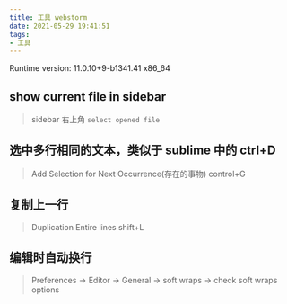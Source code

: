 ```yaml
---
title: 工具 webstorm
date: 2021-05-29 19:41:51
tags:
- 工具
---
```


Runtime version: 11.0.10+9-b1341.41 x86_64


## show current file in sidebar
> sidebar 右上角 `select opened file`

## 选中多行相同的文本，类似于 sublime 中的 ctrl+D
> Add Selection for Next Occurrence(存在的事物) control+G

## 复制上一行
> Duplication Entire lines shift+L

## 编辑时自动换行
> Preferences -> Editor -> General -> soft wraps -> check soft wraps options



